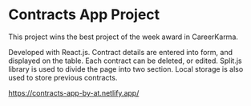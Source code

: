 # Contracts App Project

This project wins the best project of the week award in CareerKarma.

Developed with React.js. Contract details are entered into form, and displayed on the table. Each contract can be deleted, or edited. 
Split.js library is used to divide the page into two section. Local storage is also used to store previous contracts.

https://contracts-app-by-at.netlify.app/
